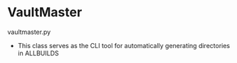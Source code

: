 # VaultMaster

vaultmaster.py

- This class serves as the CLI tool for automatically generating directories in ALLBUILDS